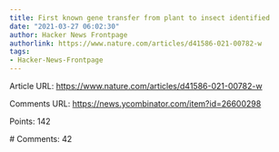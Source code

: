 ```yaml
---
title: First known gene transfer from plant to insect identified
date: "2021-03-27 06:02:30"
author: Hacker News Frontpage
authorlink: https://www.nature.com/articles/d41586-021-00782-w
tags:
- Hacker-News-Frontpage
---
```


<p>Article URL: <a href="https://www.nature.com/articles/d41586-021-00782-w">https://www.nature.com/articles/d41586-021-00782-w</a></p>
<p>Comments URL: <a href="https://news.ycombinator.com/item?id=26600298">https://news.ycombinator.com/item?id=26600298</a></p>
<p>Points: 142</p>
<p># Comments: 42</p>
